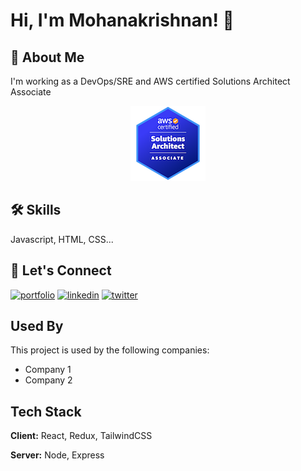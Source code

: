 
# Hi, I'm Mohanakrishnan! 👋
## 🚀 About Me 
I'm working as a DevOps/SRE and AWS certified Solutions Architect Associate


<!-- ![aws-certificate](./asset/aws-certified-solutions-architect-associate.png) -->

<div style="text-align:center">
  <img src="./asset/aws-certified-solutions-architect-associate.png" alt="AWS Certificate">
</div>



## 🛠 Skills
Javascript, HTML, CSS...

## 🔗 Let's Connect
[![portfolio](https://img.shields.io/badge/my_portfolio-000?style=for-the-badge&logo=ko-fi&logoColor=white)](https://katherineoelsner.com/)
[![linkedin](https://img.shields.io/badge/linkedin-0A66C2?style=for-the-badge&logo=linkedin&logoColor=white)](https://www.linkedin.com/) 
[![twitter](https://img.shields.io/badge/twitter-1DA1F2?style=for-the-badge&logo=twitter&logoColor=white)](https://twitter.com/)


## Used By

This project is used by the following companies:

- Company 1
- Company 2


## Tech Stack

**Client:** React, Redux, TailwindCSS

**Server:** Node, Express

